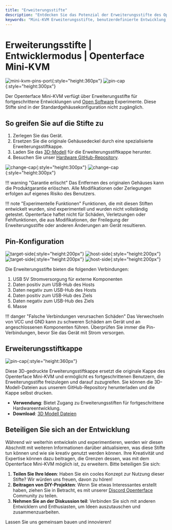 ```yaml
---
title: "Erweiterungsstifte"
description: "Entdecken Sie das Potenzial der Erweiterungsstifte des Openterface Mini-KVM für die Entwicklung benutzerdefinierter Hardware und Open-Source-Projekte."
keywords: "Mini-KVM Erweiterungsstifte, benutzerdefinierte Entwicklung, Hardware-Modifikation, Open-Source KVM"
---
```


# **Erweiterungsstifte** | Entwicklermodus | Openterface Mini-KVM

![mini-kvm-pins-port](/images/product/mini-kvm-pins-port.png){:style="height:360px"}
![pin-cap](/images/product/part/pin-cap.jpg){:style="height:300px"}

Der Openterface Mini-KVM verfügt über Erweiterungsstifte für fortgeschrittene Entwicklungen und [Open Software](/app) Experimente. Diese Stifte sind in der Standardgehäusekonfiguration nicht zugänglich.

## So greifen Sie auf die Stifte zu

1. Zerlegen Sie das Gerät.
2. Ersetzen Sie die originale Gehäusedeckel durch eine spezialisierte Erweiterungsstiftkappe.
3. Laden Sie das [3D-Modell](https://github.com/TechxArtisanStudio/Openterface_Mini-KVM_Hardware/tree/main/models) für die Erweiterungsstiftkappe herunter.
4. Besuchen Sie unser [Hardware GitHub-Repository](https://github.com/TechxArtisanStudio/Openterface_Mini-KVM_Hardware).

![change-cap](/images/product/change-cap.svg#only-light){:style="height:300px"}
![change-cap](/images/product/change-cap_1.svg#only-dark){:style="height:300px"}

!!! warning "Garantie erlischt"
    Das Entfernen des originalen Gehäuses kann die Produktgarantie erlöschen. Alle Modifikationen oder Zerlegungen erfolgen auf eigenes Risiko des Benutzers.

!!! note "Experimentelle Funktionen"
    Funktionen, die mit diesen Stiften entwickelt wurden, sind experimentell und wurden nicht vollständig getestet. Openterface haftet nicht für Schäden, Verletzungen oder Fehlfunktionen, die aus Modifikationen, der Freilegung der Erweiterungsstifte oder anderen Änderungen am Gerät resultieren.

## Pin-Konfiguration

![target-side](/images/product/extension-pins-1.svg#only-light){:style="height:200px"}
![host-side](/images/product/extension-pins-2.svg#only-light){:style="height:200px"}
![target-side](/images/product/extension-pins-1_1.svg#only-dark){:style="height:200px"}
![host-side](/images/product/extension-pins-2_1.svg#only-dark){:style="height:200px"}

Die Erweiterungsstifte bieten die folgenden Verbindungen:

1. USB 5V Stromversorgung für externe Komponenten
2. Daten positiv zum USB-Hub des Hosts
3. Daten negativ zum USB-Hub des Hosts
4. Daten positiv zum USB-Hub des Ziels
5. Daten negativ zum USB-Hub des Ziels
6. Masse

!!! danger "Falsche Verbindungen verursachen Schäden"
    Das Verwechseln von VCC und GND kann zu schweren Schäden am Gerät und an angeschlossenen Komponenten führen. Überprüfen Sie immer die Pin-Verbindungen, bevor Sie das Gerät mit Strom versorgen.

## Erweiterungsstiftkappe

![pin-cap](/images/product/part/pin-cap.jpg){:style="height:360px"}

Diese 3D-gedruckte Erweiterungsstiftkappe ersetzt die originale Kappe des Openterface Mini-KVM und ermöglicht es fortgeschrittenen Benutzern, die Erweiterungsstifte freizulegen und darauf zuzugreifen. Sie können die 3D-Modell-Dateien aus unserem GitHub-Repository herunterladen und die Kappe selbst drucken.

- **Verwendung**: Bietet Zugang zu Erweiterungsstiften für fortgeschrittene Hardwareentwicklung.
- **Download**: [3D Modell Dateien](https://github.com/TechxArtisanStudio/Openterface_Mini-KVM_Hardware/tree/main/models)

## Beteiligen Sie sich an der Entwicklung

Während wir weiterhin entwickeln und experimentieren, werden wir diesen Abschnitt mit weiteren Informationen darüber aktualisieren, was diese Stifte tun können und wie sie kreativ genutzt werden können. Ihre Kreativität und Expertise können dazu beitragen, die Grenzen dessen, was mit dem Openterface Mini-KVM möglich ist, zu erweitern. Bitte beteiligen Sie sich:

1. **Teilen Sie Ihre Ideen**: Haben Sie ein cooles Konzept zur Nutzung dieser Stifte? Wir würden uns freuen, davon zu hören!
2. **Beitragen von DIY-Projekten**: Wenn Sie etwas Interessantes erstellt haben, ziehen Sie in Betracht, es mit unserer [Discord Openterface](/discord) Community zu teilen.
3. **Nehmen Sie an der Diskussion teil**: Verbinden Sie sich mit anderen Entwicklern und Enthusiasten, um Ideen auszutauschen und zusammenzuarbeiten.

Lassen Sie uns gemeinsam bauen und innovieren!